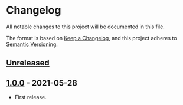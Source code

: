# Changelog
All notable changes to this project will be documented in this file.

The format is based on [Keep a Changelog](https://keepachangelog.com/en/1.0.0/),
and this project adheres to [Semantic Versioning](https://semver.org/spec/v2.0.0.html).

## [Unreleased]

## [1.0.0] - 2021-05-28
- First release.

[Unreleased]: https://github.com/wp-pay-gateways/digiwallet/compare/1.0.0...HEAD
[1.0.0]: https://github.com/wp-pay-gateways/digiwallet/releases/tag/1.0.0

